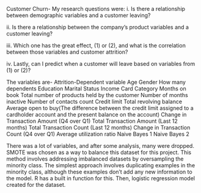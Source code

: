 Customer Churn- My research questions were: 
i. Is there a relationship between demographic variables and a customer leaving? 

ii. Is there a relationship between the company’s product variables and a customer leaving? 

iii. Which one has the great effect, (1) or (2), and what is the correlation between those variables and customer attrition? 

iv. Lastly, can I predict when a customer will leave based on variables from (1) or (2)?

The variables are-
Attrition-Dependent variable
Age
Gender
How many dependents
Education
Marital Status
Income
Card Category
Months on book
Total number of products held by the customer
Number of  months inactive 
Number of contacts count
Credit limit
Total revolving balance
Average open to buy(The difference between the credit limit assigned to a cardholder account and the present balance on the account)
Change in Transaction Amount (Q4 over Q1)
Total Transaction Amount (Last 12 months)
Total Transaction Count (Last 12 months)
Change in Transaction Count (Q4 over Q1)
Average utilization ratio
Naive Bayes 1
Naive Bayes 2

There was a lot of variables, and after some analysis, many were dropped. SMOTE was chosen as a way to balance this dataset for this project. This method involves addressing imbalanced datasets by oversampling the minority class. The simplest approach involves duplicating examples in the minority class, although these examples don’t add any new information to the model. R has a built in function for this. Then, logistic regression model created for the dataset.
